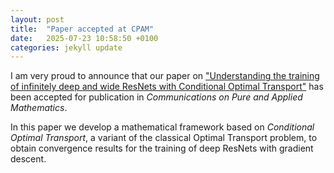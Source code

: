 ```yaml
---
layout: post
title:  "Paper accepted at CPAM"
date:   2025-07-23 10:58:50 +0100
categories: jekyll update
---
```


I am very proud to announce that our paper on ["Understanding the training of infinitely deep and wide ResNets with Conditional Optimal Transport"](https://doi.org/10.1002/cpa.70004) has been accepted for publication in *Communications on Pure and Applied Mathematics*.

In this paper we develop a mathematical framework based on *Conditional Optimal Transport*, a variant of the classical Optimal Transport problem, to obtain convergence results for the training of deep ResNets with gradient descent.

